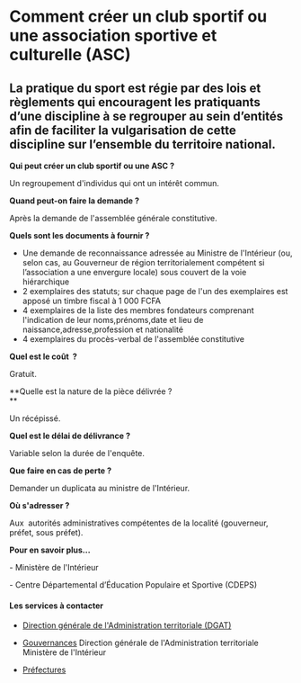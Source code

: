 # Comment créer un club sportif ou une association sportive et culturelle (ASC)

La pratique du sport est régie par des lois et règlements qui encouragent les pratiquants d’une discipline à se regrouper au sein d’entités afin de faciliter la vulgarisation de cette discipline sur l’ensemble du territoire national.
-----------------------------------------------------------------------------------------------------------------------------------------------------------------------------------------------------------------------------------------

**Qui peut créer un club sportif ou une ASC ?**

Un regroupement d'individus qui ont un intérêt commun.  

**Quand peut-on faire la demande ?**

Après la demande de l'assemblée générale constitutive.  

**Quels sont les documents à fournir ?**

*   Une demande de reconnaissance adressée au Ministre de l'Intérieur (ou, selon cas, au Gouverneur de région territorialement compétent si l’association a une envergure locale) sous couvert de la voie hiérarchique
*   2 exemplaires des statuts; sur chaque page de l'un des exemplaires est apposé un timbre fiscal à 1 000 FCFA              
*   4 exemplaires de la liste des membres fondateurs comprenant l'indication de leur noms,prénoms,date et lieu de naissance,adresse,profession et nationalité
*    4 exemplaires du procès-verbal de l'assemblée constitutive
    

**Quel est le coût  ?**

Gratuit.

**Quelle est la nature de la pièce délivrée ?  
**

Un récépissé.

**Quel est le délai de délivrance ?**

Variable selon la durée de l'enquête.  

**Que faire en cas de perte ?**

Demander un duplicata au ministre de l'Intérieur.  

**Où s'adresser ?**

Aux  autorités administratives compétentes de la localité (gouverneur, préfet, sous préfet).

**Pour en savoir plus...**

\- Ministère de l'Intérieur

\- Centre Départemental d’Éducation Populaire et Sportive (CDEPS)

#### Les services à contacter

*   [Direction générale de l'Administration territoriale (DGAT)](../../../services/direction-generale-de-ladministration-territoriale-dgat.md)
*   [Gouvernances](../../../services/gouvernances.md) Direction générale de l'Administration territoriale  
    Ministère de l'Intérieur  
    
*   [Préfectures](../../../services/prefectures.md)